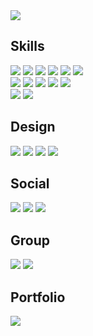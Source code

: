 <!--
**kangkijin/kangkijin** is a ✨ _special_ ✨ repository because its `README.md` (this file) appears on your GitHub profile.

Here are some ideas to get you started:

- 🔭 I’m currently working on ...
- 🌱 I’m currently learning ...
- 👯 I’m looking to collaborate on ...
- 🤔 I’m looking for help with ...
- 💬 Ask me about ...
- 📫 How to reach me: ...
- 😄 Pronouns: ...
- ⚡ Fun fact: ...
-->
<a href="https://github.com/kangkijin" display='block' align='center'>
    <img src="https://capsule-render.vercel.app/api?type=waving&color=auto&height=220&section=header&text=Kangkijin's%20Github&fontSize=70&animation=fadeIn&fontAlignY=38&descAlignY=51&descAlign=62"/>
</a>

<!-- 나의 레포짓토리 위젯 -->
<!-- [![Top Langs](https://github-readme-stats.vercel.app/api/top-langs/?username=kangkijin)](https://github.com/anuraghazra/github-readme-stats) -->

<h2>Skills</h2>

<img src="https://img.shields.io/badge/HTML-E34F26?style=for-the-badge&logo=html&logoColor=white" /> <img src="https://img.shields.io/badge/HTML5-E34F26?style=for-the-badge&logo=html5&logoColor=white" /> <img src="https://img.shields.io/badge/CSS-1572B6?style=for-the-badge&logo=css&logoColor=white" /> <img src="https://img.shields.io/badge/CSS3-1572B6?style=for-the-badge&logo=css3&logoColor=white" /> <img src="https://img.shields.io/badge/JavaScript-F7DF1E?style=for-the-badge&logo=JavaScript&logoColor=white" /> <img src="https://img.shields.io/badge/jQuery-0769AD?style=for-the-badge&logo=jquery&logoColor=white" /> <br />
<img src="https://img.shields.io/badge/Bootstrap-563D7C?style=for-the-badge&logo=bootstrap&logoColor=white" /> <img src="https://img.shields.io/badge/Vue.js-35495E?style=for-the-badge&logo=vue.js&logoColor=4FC08D" /> <img src="https://img.shields.io/badge/Vuetify-white?style=for-the-badge&logo=vuetify&logoColor=1867C0" /> <img src="https://img.shields.io/badge/Node.js-43853D?style=for-the-badge&logo=node.js&logoColor=white" /> <img src="https://img.shields.io/badge/TypeScript-007ACC?style=for-the-badge&logo=typescript&logoColor=white" />
<br />
<img src="https://img.shields.io/badge/npm-CB3837?style=for-the-badge&logo=npm&logoColor=white" />
<img src="https://img.shields.io/badge/Netlify-00C7B7?style=for-the-badge&logo=netlify&logoColor=white" />

<h2>Design</h2>

<img src="https://img.shields.io/badge/Adobe%20Photoshop-31A8FF?style=for-the-badge&logo=Adobe%20Photoshop&logoColor=black" />  <img src="https://img.shields.io/badge/Adobe%20Illustrator-FF9A00?style=for-the-badge&logo=adobe%20illustrator&logoColor=white" />   <img src="https://img.shields.io/badge/Adobe%20XD-470137?style=for-the-badge&logo=Adobe%20XD&logoColor=#FF61F6" />  <img src="https://img.shields.io/badge/Figma-F24E1E?style=for-the-badge&logo=figma&logoColor=white" />


<h2>Social</h2>

<img src="https://img.shields.io/badge/GitLab-330F63?style=for-the-badge&logo=gitlab&logoColor=white" /> <img src="https://img.shields.io/badge/GitHub-100000?style=for-the-badge&logo=github&logoColor=white" /> <img src="https://img.shields.io/badge/SVN-1DA1F2?style=for-the-badge&logo=twitter&logoColor=white" />

<h2>Group</h2>

<img src="https://img.shields.io/badge/Groupware-E34F26?style=for-the-badge" /> <img src="https://img.shields.io/badge/Slack-4A154B?style=for-the-badge&logo=slack&logoColor=white" />

<h2>Portfolio</h2>

<a href="https://portfoliokkj.netlify.app/" display='block' align='center'>
    <img src="https://img.shields.io/badge/Go%20to-Portfolio-1abc9c.svg" />
</a>
